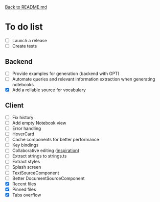 [Back to README.md](./README.md)

# To do list

- [ ] Launch a release
- [ ] Create tests

## Backend

- [ ] Provide examples for generation (backend with GPT)
- [ ] Automate queries and relevant information extraction when generating notebooks
- [x] Add a reliable source for vocabulary

## Client

- [ ] Fix history
- [ ] Add empty Notebook view
- [ ] Error handling
- [ ] HoverCard
- [ ] Cache components for better performance
- [ ] Key bindings
- [ ] Collaborative editing ([inspiration](https://www.youtube.com/watch?v=Exr0iY_D-vw))
- [ ] Extract strings to strings.ts
- [ ] Extract styles
- [ ] Splash screen
- [ ] TextSourceComponent
- [ ] Better DocumentSourceComponent
- [x] Recent files
- [x] Pinned files
- [x] Tabs overflow
